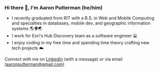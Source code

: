 ### Hi there 👋, I'm Aaron Putterman (he/him)

- I recently graduated from RIT with a B.S. in Web and Mobile Computing and specialties in databases, mobile dev, and geographic information systems 🌎🌍🌏
- I work for Esri's Hub Discovery team as a software engineer 💻
- I enjoy coding in my free time and spending time theory crafting new tech projects ☁️

Connect with me on [LinkedIn](https://www.linkedin.com/in/aaron-putterman/) (with a message) or via email (aaronputterman@gmail.com)
